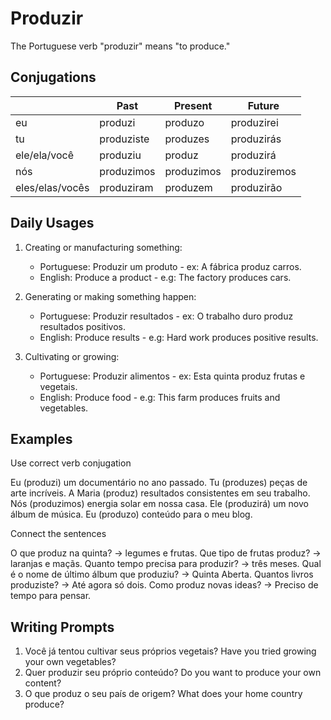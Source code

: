 # Produzir

The Portuguese verb "produzir" means "to produce."

## Conjugations

|                 | Past       | Present    | Future       |
| --------------- | ---------- | ---------- | ------------ |
| eu              | produzi    | produzo    | produzirei   |
| tu              | produziste | produzes   | produzirás   |
| ele/ela/você    | produziu   | produz     | produzirá    |
| nós             | produzimos | produzimos | produziremos |
| eles/elas/vocês | produziram | produzem   | produzirão   |

## Daily Usages

1. Creating or manufacturing something:

   - Portuguese: Produzir um produto - ex: A fábrica produz carros.
   - English: Produce a product - e.g: The factory produces cars.

2. Generating or making something happen:

   - Portuguese: Produzir resultados - ex: O trabalho duro produz resultados positivos.
   - English: Produce results - e.g: Hard work produces positive results.

3. Cultivating or growing:

   - Portuguese: Produzir alimentos - ex: Esta quinta produz frutas e vegetais.
   - English: Produce food - e.g: This farm produces fruits and vegetables.

## Examples

Use correct verb conjugation

Eu (produzi) um documentário no ano passado.
Tu (produzes) peças de arte incríveis.
A Maria (produz) resultados consistentes em seu trabalho.
Nós (produzimos) energia solar em nossa casa.
Ele (produzirá) um novo álbum de música.
Eu (produzo) conteúdo para o meu blog.

Connect the sentences

O que produz na quinta? -> legumes e frutas.
Que tipo de frutas produz? -> laranjas e maçãs.
Quanto tempo precisa para produzir? -> três meses.
Qual é o nome de último álbum que produziu? -> Quinta Aberta.
Quantos livros produziste? -> Até agora só dois.
Como produz novas ideas? -> Preciso de tempo para pensar.

## Writing Prompts

1. Você já tentou cultivar seus próprios vegetais? Have you tried growing your own vegetables?
2. Quer produzir seu próprio conteúdo? Do you want to produce your own content?
3. O que produz o seu país de origem? What does your home country produce?
